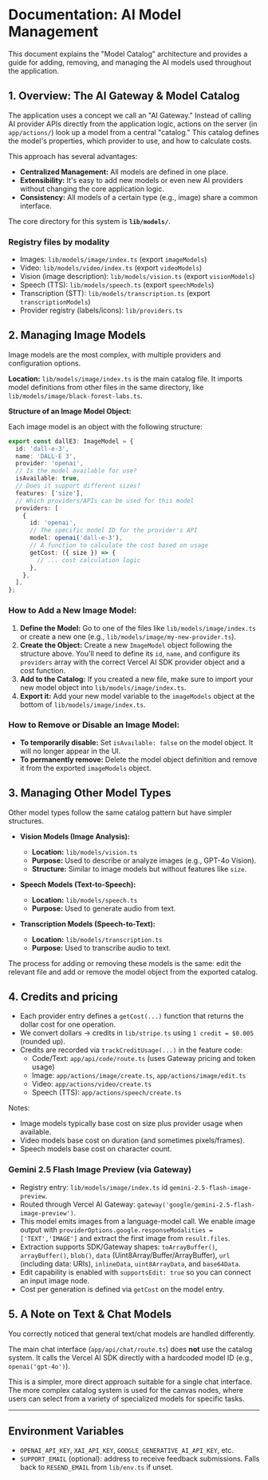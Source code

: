 # Documentation: AI Model Management

This document explains the "Model Catalog" architecture and provides a guide for adding, removing, and managing the AI models used throughout the application.

## 1. Overview: The AI Gateway & Model Catalog

The application uses a concept we call an "AI Gateway." Instead of calling AI provider APIs directly from the application logic, actions on the server (in `app/actions/`) look up a model from a central "catalog." This catalog defines the model's properties, which provider to use, and how to calculate costs.

This approach has several advantages:
-   **Centralized Management:** All models are defined in one place.
-   **Extensibility:** It's easy to add new models or even new AI providers without changing the core application logic.
-   **Consistency:** All models of a certain type (e.g., image) share a common interface.

The core directory for this system is **`lib/models/`**.

### Registry files by modality

- Images: `lib/models/image/index.ts` (export `imageModels`)
- Video: `lib/models/video/index.ts` (export `videoModels`)
- Vision (image description): `lib/models/vision.ts` (export `visionModels`)
- Speech (TTS): `lib/models/speech.ts` (export `speechModels`)
- Transcription (STT): `lib/models/transcription.ts` (export `transcriptionModels`)
- Provider registry (labels/icons): `lib/providers.ts`

## 2. Managing Image Models

Image models are the most complex, with multiple providers and configuration options.

**Location:** `lib/models/image/index.ts` is the main catalog file. It imports model definitions from other files in the same directory, like `lib/models/image/black-forest-labs.ts`.

**Structure of an Image Model Object:**

Each image model is an object with the following structure:

```typescript
export const dallE3: ImageModel = {
  id: 'dall-e-3',
  name: 'DALL·E 3',
  provider: 'openai',
  // Is the model available for use?
  isAvailable: true,
  // Does it support different sizes?
  features: ['size'],
  // Which providers/APIs can be used for this model
  providers: [
    {
      id: 'openai',
      // The specific model ID for the provider's API
      model: openai('dall-e-3'),
      // A function to calculate the cost based on usage
      getCost: ({ size }) => {
        // ... cost calculation logic
      },
    },
  ],
};
```

### How to Add a New Image Model:

1.  **Define the Model:** Go to one of the files like `lib/models/image/index.ts` or create a new one (e.g., `lib/models/image/my-new-provider.ts`).
2.  **Create the Object:** Create a new `ImageModel` object following the structure above. You'll need to define its `id`, `name`, and configure its `providers` array with the correct Vercel AI SDK provider object and a cost function.
3.  **Add to the Catalog:** If you created a new file, make sure to import your new model object into `lib/models/image/index.ts`.
4.  **Export it:** Add your new model variable to the `imageModels` object at the bottom of `lib/models/image/index.ts`.

### How to Remove or Disable an Image Model:

-   **To temporarily disable:** Set `isAvailable: false` on the model object. It will no longer appear in the UI.
-   **To permanently remove:** Delete the model object definition and remove it from the exported `imageModels` object.

## 3. Managing Other Model Types

Other model types follow the same catalog pattern but have simpler structures.

-   **Vision Models (Image Analysis):**
    -   **Location:** `lib/models/vision.ts`
    -   **Purpose:** Used to describe or analyze images (e.g., GPT-4o Vision).
    -   **Structure:** Similar to image models but without features like `size`.

-   **Speech Models (Text-to-Speech):**
    -   **Location:** `lib/models/speech.ts`
    -   **Purpose:** Used to generate audio from text.

-   **Transcription Models (Speech-to-Text):**
    -   **Location:** `lib/models/transcription.ts`
    -   **Purpose:** Used to transcribe audio to text.

The process for adding or removing these models is the same: edit the relevant file and add or remove the model object from the exported catalog.

## 4. Credits and pricing

- Each provider entry defines a `getCost(...)` function that returns the dollar cost for one operation.
- We convert dollars → credits in `lib/stripe.ts` using `1 credit = $0.005` (rounded up).
- Credits are recorded via `trackCreditUsage(...)` in the feature code:
  - Code/Text: `app/api/code/route.ts` (uses Gateway pricing and token usage)
  - Image: `app/actions/image/create.ts`, `app/actions/image/edit.ts`
  - Video: `app/actions/video/create.ts`
  - Speech (TTS): `app/actions/speech/create.ts`

Notes:
- Image models typically base cost on size plus provider usage when available.
- Video models base cost on duration (and sometimes pixels/frames).
- Speech models base cost on character count.

### Gemini 2.5 Flash Image Preview (via Gateway)

- Registry entry: `lib/models/image/index.ts` id `gemini-2.5-flash-image-preview`.
- Routed through Vercel AI Gateway: `gateway('google/gemini-2.5-flash-image-preview')`.
- This model emits images from a language-model call. We enable image output with `providerOptions.google.responseModalities = ['TEXT','IMAGE']` and extract the first image from `result.files`.
- Extraction supports SDK/Gateway shapes: `toArrayBuffer()`, `arrayBuffer()`, `blob()`, `data` (Uint8Array/Buffer/ArrayBuffer), `url` (including data: URIs), `inlineData`, `uint8ArrayData`, and `base64Data`.
- Edit capability is enabled with `supportsEdit: true` so you can connect an input image node.
- Cost per generation is defined via `getCost` on the model entry.

## 5. A Note on Text & Chat Models

You correctly noticed that general text/chat models are handled differently.

The main chat interface (`app/api/chat/route.ts`) does **not** use the catalog system. It calls the Vercel AI SDK directly with a hardcoded model ID (e.g., `openai('gpt-4o')`).

This is a simpler, more direct approach suitable for a single chat interface. The more complex catalog system is used for the canvas nodes, where users can select from a variety of specialized models for specific tasks.

---

## Environment Variables

- `OPENAI_API_KEY`, `XAI_API_KEY`, `GOOGLE_GENERATIVE_AI_API_KEY`, etc.
- `SUPPORT_EMAIL` (optional): address to receive feedback submissions. Falls back to `RESEND_EMAIL` from `lib/env.ts` if unset.
